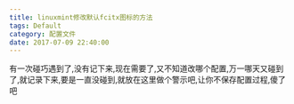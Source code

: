 ```yaml
---
title: linuxmint修改默认fcitx图标的方法
tags: Default
category: 配置文件
date: 2017-07-09 22:40:00
---
```


有一次碰巧遇到了,没有记下来,现在需要了,又不知道改哪个配置,万一哪天又碰到了,就记录下来,要是一直没碰到,就放在这里做个警示吧,让你不保存配置过程,傻了吧
